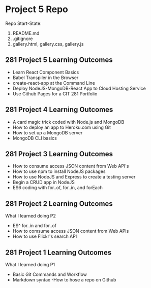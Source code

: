 # Project 5 Repo

Repo Start-State:

1. README.md
2. .gitignore
3. gallery.html, gallery.css, gallery.js

## 281 Project 5 Learning Outcomes
- Learn React Component Basics
 - Babel Transpiler in the Browser
 - create-react-app at the Command Line
- Deploy NodeJS-MongoDB-React App to Cloud Hosting Service
- Use Github Pages for a CIT 281 Portfolio

## 281 Project 4 Learning Outcomes
- A card magic trick coded with Node.js and MongoDB
- How to deploy an app to Heroku.com using Git
- How to set up a MongoDB server
- MongoDB CLI basics

## 281 Project 3 Learning Outcomes
- How to consume access JSON content from Web API's
- How to use npm to install NodeJS packages
- How to use NodeJS and Express to create a testing server
- Begin a CRUD app in NodeJS
- ES6 coding with for..of, for..in, and forEach

## 281 Project 2 Learning Outcomes
What I learned doing P2
- ES^ for..in and for..of
- How to comsume access JSON content from Web APIs
- How to use Flickr's search API

## 281 Project 1 Learning Outcomes
What I learned doing P1
- Basic Git Commands and Workflow
- Markdown syntax
-How to hose a repo on Github
